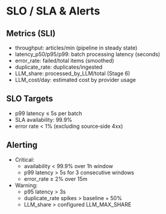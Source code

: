# SLO / SLA & Alerts

## Metrics (SLI)
- throughput: articles/min (pipeline in steady state)
- latency_p50/p95/p99: batch processing latency (seconds)
- error_rate: failed/total items (smoothed)
- duplicate_rate: duplicates/ingested
- LLM_share: processed_by_LLM/total (Stage 6)
- LLM_cost/day: estimated cost by provider usage

## SLO Targets
- p99 latency ≤ 5s per batch
- SLA availability: 99.9%
- error rate < 1% (excluding source‑side 4xx)

## Alerting
- Critical:
  - availability < 99.9% over 1h window
  - p99 latency > 5s for 3 consecutive windows
  - error_rate ≥ 2% over 15m
- Warning:
  - p95 latency > 3s
  - duplicate_rate spikes > baseline + 50%
  - LLM_share > configured LLM_MAX_SHARE
